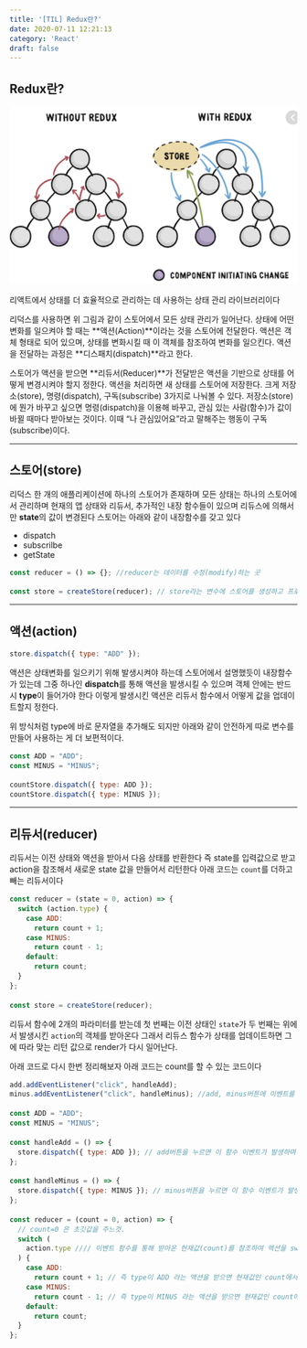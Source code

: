 ```yaml
---
title: '[TIL] Redux란?'
date: 2020-07-11 12:21:13
category: 'React'
draft: false
---
```


## Redux란?
![](./images/reducera.png)

리액트에서 상태를 더 효율적으로 관리하는 데 사용하는 상태 관리 라이브러리이다

리덕스를 사용하면 위 그림과 같이 스토어에서 모든 상태 관리가 일어난다. 상태에 어떤 변화를 일으켜야 할 때는 **액션(Action)**이라는 것을 스토어에 전달한다. 액션은 객체 형태로 되어 있으며, 상태를 변화시킬 때 이 객체를 참조하여 변화를 일으킨다. 액션을 전달하는 과정은 **디스패치(dispatch)**라고 한다.

스토어가 액션을 받으면 **리듀서(Reducer)**가 전달받은 액션을 기반으로 상태를 어떻게 변경시켜야 할지 정한다. 액션을 처리하면 새 상태를 스토어에 저장한다. 크게 저장소(store), 명령(dispatch), 구독(subscribe) 3가지로 나눠볼 수 있다. 저장소(store)에 뭔가 바꾸고 싶으면 명령(dispatch)을 이용해 바꾸고, 관심 있는 사람(함수)가 값이 바뀔 때마다 받아보는 것이다. 이때 “나 관심있어요”라고 말해주는 행동이 구독(subscribe)이다.

---

## 스토어(store)

리덕스 한 개의 애플리케이션에 하나의 스토어가 존재하며 모든 상태는 하나의 스토어에서 관리하며 현재의 앱 상태와 리듀서, 추가적인 내장 함수들이 있으며 리듀스에 의해서만 **state**의 값이 변경된다 스토어는 아래와 같이 내장함수를 갖고 있다

- dispatch
- subscrilbe
- getState

```javascript
const reducer = () => {}; //reducer는 데이터를 수정(modify)하는 곳

const store = createStore(reducer); // store라는 변수에 스토어를 생성하고 프로퍼티로 리듀를 받는다
```

---

## 액션(action)

```javascript
store.dispatch({ type: "ADD" });
```

액션은 상태변화를 일으키기 위해 발생시켜야 하는데 스토어에서 설명했듯이 내장함수가 있는데 그중 하나인 **dispatch**를 통해 액션을 발생시킬 수 있으며 객체 안에는 반드시 **type**이 들어가야 한다 이렇게 발생시킨 액션은 리듀서 함수에서 어떻게 값을 업데이트할지 정한다.

위 방식처럼 type에 바로 문자열을 추가해도 되지만 아래와 같이 안전하게 따로 변수를 만들어 사용하는 게 더 보편적이다.

```javascript
const ADD = "ADD";
const MINUS = "MINUS";

countStore.dispatch({ type: ADD });
countStore.dispatch({ type: MINUS });
```

---

## 리듀서(reducer)

리듀서는 이전 상태와 액션을 받아서 다음 상태를 반환한다 즉 state를 입력값으로 받고 action을 참조해서 새로운 state 값을 만들어서 리턴한다 아래 코드는 `count`를 더하고 빼는 리듀서이다

```javascript
const reducer = (state = 0, action) => {
  switch (action.type) {
    case ADD:
      return count + 1;
    case MINUS:
      return count - 1;
    default:
      return count;
  }
};

const store = createStore(reducer);
```

리듀서 함수에 2개의 파라미터를 받는데 첫 번째는 이전 상태인 `state`가 두 번째는 위에서 발생시킨 `action`의 객체를 받아온다 그래서 리듀스 함수가 상태를 업데이트하면 그에 따라 맞는 리턴 값으로 render가 다시 일어난다.

아래 코드로 다시 한번 정리해보자 아래 코드는 count를 할 수 있는 코드이다

```javascript
add.addEventListener("click", handleAdd);
minus.addEventListener("click", handleMinus); //add, minus버튼에 이벤트를 추가한다

const ADD = "ADD";
const MINUS = "MINUS";

const handleAdd = () => {
  store.dispatch({ type: ADD }); // add버튼을 누르면 이 함수 이벤트가 발생하며 리듀서로 액션(type) 값을 보내준다
};

const handleMinus = () => {
  store.dispatch({ type: MINUS }); // minus버튼을 누르면 이 함수 이벤트가 발생하며 리듀서로 액션(type) 값을 보내준다
};

const reducer = (count = 0, action) => {
  // count=0 은 초깃값을 주느것.
  switch (
    action.type //// 이벤트 함수를 통해 받아온 현재값(count)를 참조하여 액션을 switch문을 통해 업데이트 할 값을 정한다
  ) {
    case ADD:
      return count + 1; // 즉 type이 ADD 라는 액션을 받으면 현재값인 count에서 + 1 을 더해주는것.
    case MINUS:
      return count - 1; // 즉 type이 MINUS 라는 액션을 받으면 현재값인 count에서 - 1 을 빼주는것.
    default:
      return count;
  }
};
```
